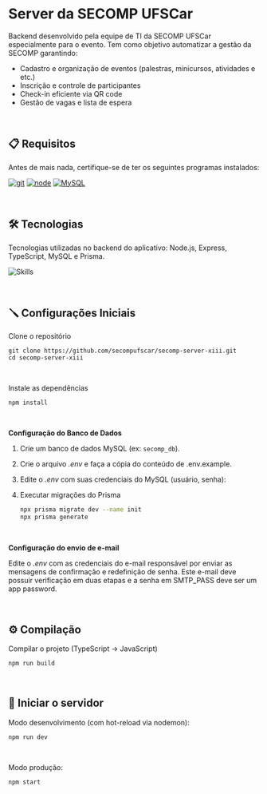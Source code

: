 # Server da SECOMP UFSCar
Backend desenvolvido pela equipe de TI da SECOMP UFSCar especialmente para o evento. Tem como objetivo automatizar a gestão da SECOMP garantindo:

- Cadastro e organização de eventos (palestras, minicursos, atividades e etc.)
- Inscrição e controle de participantes 
- Check-in eficiente via QR code
- Gestão de vagas e lista de espera

<br>

## 📋 Requisitos
Antes de mais nada, certifique-se de ter os seguintes programas instalados:

[![git][git-logo]][git-url] 
[![node][node-logo]][node-url]
[![MySQL][mysql-logo]][mysql-url]

<br>

## **🛠️ Tecnologias**
Tecnologias utilizadas no backend do aplicativo: Node.js, Express, TypeScript, MySQL e Prisma.

![Skills](https://skills.syvixor.com/api/icons?i=nodejs,express,ts,mysql,prisma)

<br>

## 🪛 Configurações Iniciais

Clone o repositório 

```
git clone https://github.com/secompufscar/secomp-server-xiii.git
cd secomp-server-xiii
```

<br>

Instale as dependências

```
npm install
```

<br>

**Configuração do Banco de Dados**

1. Crie um banco de dados MySQL (ex: `secomp_db`).  

2. Crie o arquivo *.env* e faça a cópia do conteúdo de .env.example.

3. Edite o *.env* com suas credenciais do MySQL (usuário, senha):    

4. Executar migrações do Prisma 
   ```bash
   npx prisma migrate dev --name init
   npx prisma generate
   ```

<br>

**Configuração do envio de e-mail**

Edite o *.env* com as credenciais do e-mail responsável por enviar as mensagens de confirmação e redefinição de senha. Este e-mail deve possuir verificação em duas etapas e a senha em SMTP_PASS deve ser um app password.


<br>

## ⚙️ Compilação

Compilar o projeto (TypeScript → JavaScript) 

```
npm run build
```

<br>

## 📡 Iniciar o servidor

Modo desenvolvimento (com hot-reload via nodemon):  
```
npm run dev
```
<br>

Modo produção:  
```
npm start
```

[git-url]: https://git-scm.com/
[git-logo]: https://img.shields.io/badge/Git-f14e32?style=for-the-badge&logo=git&logoColor=white
[expo-url]: https://docs.expo.dev/
[expo-logo]: https://img.shields.io/badge/Expo-3ddc84?style=for-the-badge&logo=expo&logoColor=white
[node-url]: https://nodejs.org/en
[node-logo]: https://img.shields.io/badge/Node.js-339933?style=for-the-badge&logo=node.js&logoColor=white
[mysql-url]: https://www.mysql.com/
[mysql-logo]: https://img.shields.io/badge/MySQL-00758F?style=for-the-badge&logo=mysql&logoColor=white
[demo]: assets/images/demo.gif
